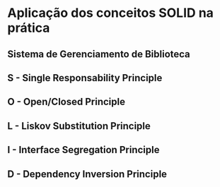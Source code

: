 # Aplicação dos conceitos SOLID na prática

## Sistema de Gerenciamento de Biblioteca

## S - Single Responsability Principle

## O - Open/Closed Principle

## L - Liskov Substitution Principle 

## I - Interface Segregation Principle

## D - Dependency Inversion Principle
